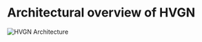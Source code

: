 # Architectural overview of HVGN

![HVGN Architecture][Diagram]

[Diagram]: https://github.com/badgerduke/hvgn-architecture/blob/master/hvgn-architecture.png
